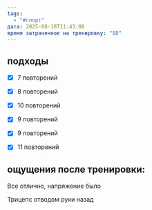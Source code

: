 ```yaml
---
tags:
  - "#спорт"
дата: 2025-08-18T11:43:00
время затраченное на тренировку: "88"
---
```


## подходы

 - [x] 7 повторений 
 - [x] 8 повторений
 - [x] 10 повторений
 - [x] 9 повторений
 - [x] 9 повторений
 - [x] 11 повторений 

 
## ощущения после тренировки:

Все отлично, напряжение было

Трицепс отводом руки назад